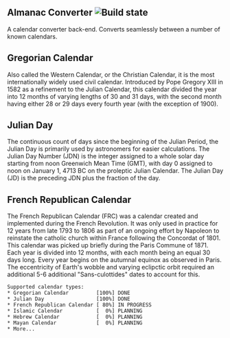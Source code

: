 Almanac Converter ![Build state](https://travis-ci.org/chrisengelsma/almanac-converter.svg?branch=master)
-----------------


A calendar converter back-end.
Converts seamlessly between a number of known calendars.

Gregorian Calendar
------------------
Also called the Western Calendar, or the Christian Calendar, it is the most internationally widely used civil calendar. Introduced by Pope Gregory XIII in 1582 as a refinement to the Julian Calendar, this calendar divided the year into 12 months of varying lengths of 30 and 31 days, with the second month having either 28 or 29 days every fourth year (with the exception of 1900).

Julian Day
----------
The continuous count of days since the beginning of the Julian Period, the Julian Day is primarily used by astronomers for easier calculations. The Julian Day Number (JDN) is the integer assigned to a whole solar day starting from noon Greenwich Mean Time (GMT), with day 0 assigned to noon on January 1, 4713 BC on the proleptic Julian Calendar. The Julian Day (JD) is the preceding JDN plus the fraction of the day.

French Republican Calendar
--------------------------
The French Republican Calendar (FRC) was a calendar created and implemented during the French Revolution. It was only used in practice for 12 years from late 1793 to 1806 as part of an ongoing effort by Napoleon to reinstate the catholic church within France following the Concordat of 1801. This calendar was picked up briefly during the Paris Commune of 1871. Each year is divided into 12 months, with each month being an equal 30 days long. Every year begins on the autumnal equinox as observed in Paris. The eccentricity of Earth's wobble and varying eclipctic orbit required an additional 5-6 additional "Sans-culottides" dates to account for this.

```
Supported calendar types:
* Gregorian Calendar         [100%] DONE
* Julian Day                 [100%] DONE
* French Republican Calendar [ 80%] IN PROGRESS
* Islamic Calendar           [  0%] PLANNING
* Hebrew Calendar            [  0%] PLANNING
* Mayan Calendar             [  0%] PLANNING
* More...
```
